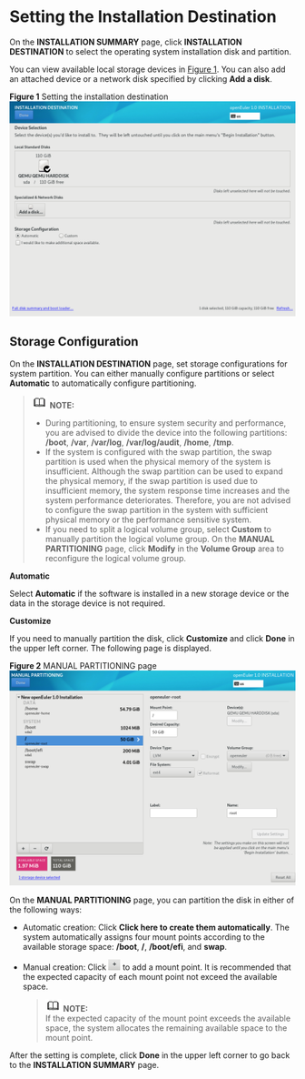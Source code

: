 # Setting the Installation Destination<a name="EN-US_TOPIC_0214071101"></a>

On the  **INSTALLATION SUMMARY**  page, click  **INSTALLATION DESTINATION**  to select the operating system installation disk and partition.

You can view available local storage devices in  [Figure 1](#fig1195417125015). You can also add an attached device or a network disk specified by clicking  **Add a disk**.

**Figure  1**  Setting the installation destination<a name="fig1195417125015"></a>  
![](figures/setting-the-installation-destination.png "setting-the-installation-destination")

## Storage Configuration<a name="section243315310137"></a>

On the  **INSTALLATION DESTINATION**  page, set storage configurations for system partition. You can either manually configure partitions or select  **Automatic**  to automatically configure partitioning.

>![](public_sys-resources/icon-note.gif) **NOTE:**   
>-   During partitioning, to ensure system security and performance, you are advised to divide the device into the following partitions:  **/boot**,  **/var**,  **/var/log**,  **/var/log/audit**,  **/home**,  **/tmp**.  
>-   If the system is configured with the swap partition, the swap partition is used when the physical memory of the system is insufficient. Although the swap partition can be used to expand the physical memory, if the swap partition is used due to insufficient memory, the system response time increases and the system performance deteriorates. Therefore, you are not advised to configure the swap partition in the system with sufficient physical memory or the performance sensitive system.  
>-   If you need to split a logical volume group, select  **Custom**  to manually partition the logical volume group. On the  **MANUAL PARTITIONING**  page, click  **Modify**  in the  **Volume Group**  area to reconfigure the logical volume group.  

**Automatic**

Select  **Automatic**  if the software is installed in a new storage device or the data in the storage device is not required.

**Customize**

If you need to manually partition the disk, click  **Customize**  and click  **Done**  in the upper left corner. The following page is displayed.

**Figure  2**  MANUAL PARTITIONING page<a name="fig1277151815248"></a>  
![](figures/manual-partitioning-page.png "manual-partitioning-page")

On the  **MANUAL PARTITIONING**  page, you can partition the disk in either of the following ways:

-   Automatic creation: Click  **Click here to create them automatically**. The system automatically assigns four mount points according to the available storage space:  **/boot**,  **/**,  **/boot/efi**, and  **swap**.
-   Manual creation: Click  ![](figures/en-us_image_0216566635.png)  to add a mount point. It is recommended that the expected capacity of each mount point not exceed the available space.

    >![](public_sys-resources/icon-note.gif) **NOTE:**   
    >If the expected capacity of the mount point exceeds the available space, the system allocates the remaining available space to the mount point.  


After the setting is complete, click  **Done**  in the upper left corner to go back to the  **INSTALLATION SUMMARY**  page.


